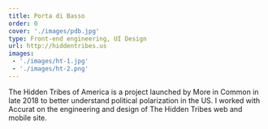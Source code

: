 ```yaml
---
title: Porta di Basso
order: 0
cover: './images/pdb.jpg'
type: Front-end engineering, UI Design
url: http://hiddentribes.us
images: 
 - './images/ht-1.jpg'
 - './images/ht-2.png'
---
```


The Hidden Tribes of America is a project launched by More in Common in late 2018 to better understand political polarization in the US.
I worked with Accurat on the engineering and design of The Hidden Tribes web and mobile site.